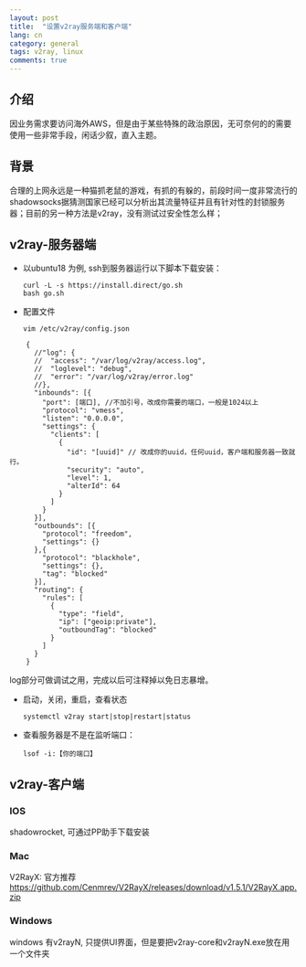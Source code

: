 ```yaml
---
layout: post
title:  "设置v2ray服务端和客户端"
lang: cn
category: general
tags: v2ray, linux
comments: true
---
```


## 介绍
因业务需求要访问海外AWS，但是由于某些特殊的政治原因，无可奈何的的需要使用一些非常手段，闲话少叙，直入主题。

## 背景
合理的上网永远是一种猫抓老鼠的游戏，有抓的有躲的，前段时间一度非常流行的shadowsocks据猜测国家已经可以分析出其流量特征并且有针对性的封锁服务器；目前的另一种方法是v2ray，没有测试过安全性怎么样；

## v2ray-服务器端
- 以ubuntu18 为例, ssh到服务器运行以下脚本下载安装：

      curl -L -s https://install.direct/go.sh
      bash go.sh

- 配置文件

      vim /etc/v2ray/config.json

```
    {
      //"log": {
      //  "access": "/var/log/v2ray/access.log",
      //  "loglevel": "debug",
      //  "error": "/var/log/v2ray/error.log"
      //},
      "inbounds": [{
        "port": [端口], //不加引号，改成你需要的端口，一般是1024以上
        "protocol": "vmess",
        "listen": "0.0.0.0",
        "settings": {
          "clients": [
            {
              "id": "[uuid]" // 改成你的uuid，任何uuid，客户端和服务器一致就行。
              "security": "auto",
              "level": 1,
              "alterId": 64
            }
          ]
        }
      }],
      "outbounds": [{
        "protocol": "freedom",
        "settings": {}
      },{
        "protocol": "blackhole",
        "settings": {},
        "tag": "blocked"
      }],
      "routing": {
        "rules": [
          {
            "type": "field",
            "ip": ["geoip:private"],
            "outboundTag": "blocked"
          }
        ]
      }
    }
```

log部分可做调试之用，完成以后可注释掉以免日志暴增。

  - 启动，关闭，重启，查看状态

        systemctl v2ray start|stop|restart|status

  - 查看服务器是不是在监听端口：

        lsof -i:【你的端口】

## v2ray-客户端

### IOS
shadowrocket, 可通过PP助手下载安装

### Mac
V2RayX: 官方推荐  https://github.com/Cenmrev/V2RayX/releases/download/v1.5.1/V2RayX.app.zip

### Windows
windows 有v2rayN, 只提供UI界面，但是要把v2ray-core和v2rayN.exe放在用一个文件夹



